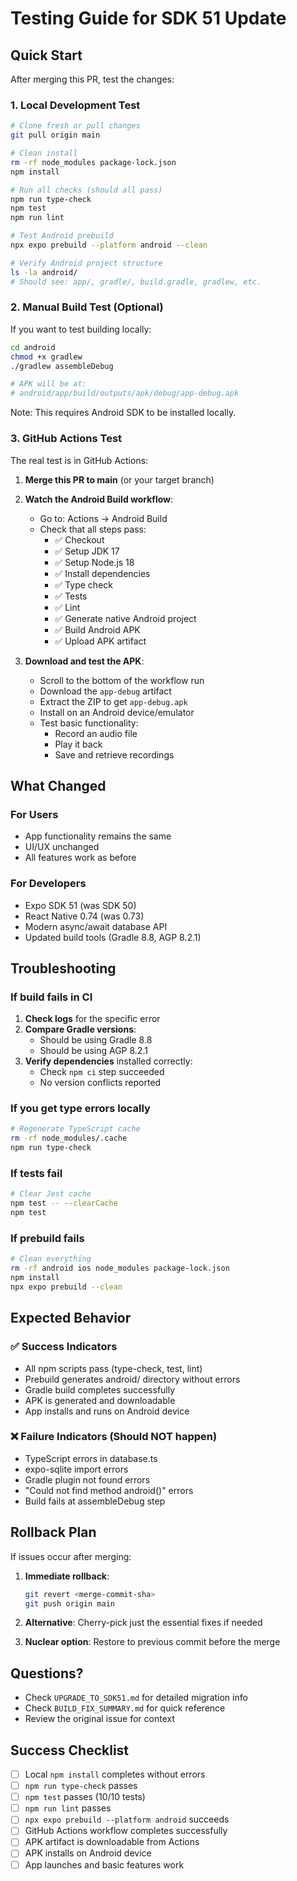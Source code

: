 # Testing Guide for SDK 51 Update

## Quick Start

After merging this PR, test the changes:

### 1. Local Development Test

```bash
# Clone fresh or pull changes
git pull origin main

# Clean install
rm -rf node_modules package-lock.json
npm install

# Run all checks (should all pass)
npm run type-check
npm test
npm run lint

# Test Android prebuild
npx expo prebuild --platform android --clean

# Verify Android project structure
ls -la android/
# Should see: app/, gradle/, build.gradle, gradlew, etc.
```

### 2. Manual Build Test (Optional)

If you want to test building locally:

```bash
cd android
chmod +x gradlew
./gradlew assembleDebug

# APK will be at:
# android/app/build/outputs/apk/debug/app-debug.apk
```

Note: This requires Android SDK to be installed locally.

### 3. GitHub Actions Test

The real test is in GitHub Actions:

1. **Merge this PR to main** (or your target branch)
2. **Watch the Android Build workflow**:
   - Go to: Actions → Android Build
   - Check that all steps pass:
     - ✅ Checkout
     - ✅ Setup JDK 17
     - ✅ Setup Node.js 18
     - ✅ Install dependencies
     - ✅ Type check
     - ✅ Tests
     - ✅ Lint
     - ✅ Generate native Android project
     - ✅ Build Android APK
     - ✅ Upload APK artifact

3. **Download and test the APK**:
   - Scroll to the bottom of the workflow run
   - Download the `app-debug` artifact
   - Extract the ZIP to get `app-debug.apk`
   - Install on an Android device/emulator
   - Test basic functionality:
     - Record an audio file
     - Play it back
     - Save and retrieve recordings

## What Changed

### For Users
- App functionality remains the same
- UI/UX unchanged
- All features work as before

### For Developers
- Expo SDK 51 (was SDK 50)
- React Native 0.74 (was 0.73)
- Modern async/await database API
- Updated build tools (Gradle 8.8, AGP 8.2.1)

## Troubleshooting

### If build fails in CI

1. **Check logs** for the specific error
2. **Compare Gradle versions**:
   - Should be using Gradle 8.8
   - Should be using AGP 8.2.1
3. **Verify dependencies** installed correctly:
   - Check `npm ci` step succeeded
   - No version conflicts reported

### If you get type errors locally

```bash
# Regenerate TypeScript cache
rm -rf node_modules/.cache
npm run type-check
```

### If tests fail

```bash
# Clear Jest cache
npm test -- --clearCache
npm test
```

### If prebuild fails

```bash
# Clean everything
rm -rf android ios node_modules package-lock.json
npm install
npx expo prebuild --clean
```

## Expected Behavior

### ✅ Success Indicators
- All npm scripts pass (type-check, test, lint)
- Prebuild generates android/ directory without errors
- Gradle build completes successfully
- APK is generated and downloadable
- App installs and runs on Android device

### ❌ Failure Indicators (Should NOT happen)
- TypeScript errors in database.ts
- expo-sqlite import errors
- Gradle plugin not found errors
- "Could not find method android()" errors
- Build fails at assembleDebug step

## Rollback Plan

If issues occur after merging:

1. **Immediate rollback**:
   ```bash
   git revert <merge-commit-sha>
   git push origin main
   ```

2. **Alternative**: Cherry-pick just the essential fixes if needed

3. **Nuclear option**: Restore to previous commit before the merge

## Questions?

- Check `UPGRADE_TO_SDK51.md` for detailed migration info
- Check `BUILD_FIX_SUMMARY.md` for quick reference
- Review the original issue for context

## Success Checklist

- [ ] Local `npm install` completes without errors
- [ ] `npm run type-check` passes
- [ ] `npm test` passes (10/10 tests)
- [ ] `npm run lint` passes
- [ ] `npx expo prebuild --platform android` succeeds
- [ ] GitHub Actions workflow completes successfully
- [ ] APK artifact is downloadable from Actions
- [ ] APK installs on Android device
- [ ] App launches and basic features work
